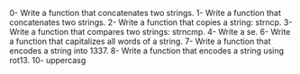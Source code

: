 0- Write a function that concatenates two strings.
1- Write a function that concatenates two strings.
2- Write a function that copies a string: strncp.
3- Write a function that compares two strings: strncmp.
4- Write a se.
6- Write a function that capitalizes all words of a string.
7- Write a function that encodes a string into 1337.
8- Write a function that encodes a string using rot13.
10-  uppercasg
